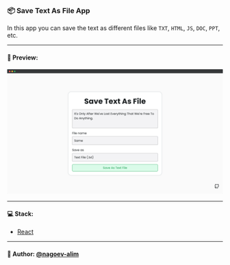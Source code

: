 ### 📦 Save Text As File App

In this app you can save the text as different files like `TXT`, `HTML`, `JS`, `DOC`, `PPT`, etc.

---

#### 🌄 Preview:

![App Screenshot](src/assets/images/preview/1.png)

-----

#### 💻 Stack:

- [React](https://ru.reactjs.org/)

-----
#### 🙌 Author: [@nagoev-alim](https://github.com/nagoev-alim)
